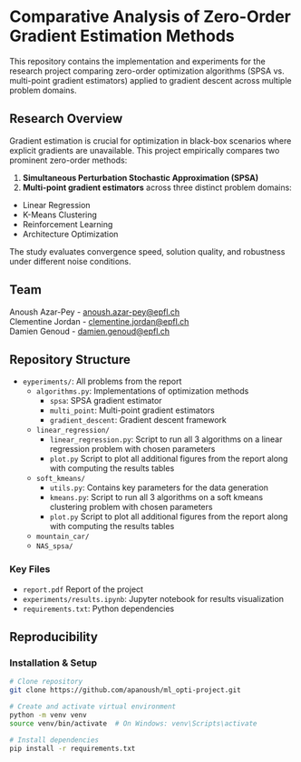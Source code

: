 # Comparative Analysis of Zero-Order Gradient Estimation Methods

This repository contains the implementation and experiments for the research project comparing zero-order optimization algorithms (SPSA vs. multi-point gradient estimators) applied to gradient descent across multiple problem domains. 

## Research Overview
Gradient estimation is crucial for optimization in black-box scenarios where explicit gradients are unavailable. This project empirically compares two prominent zero-order methods:
1. **Simultaneous Perturbation Stochastic Approximation (SPSA)**
2. **Multi-point gradient estimators**
across three distinct problem domains:
- Linear Regression
- K-Means Clustering
- Reinforcement Learning
- Architecture Optimization

The study evaluates convergence speed, solution quality, and robustness under different noise conditions.

## Team
Anoush Azar-Pey - anoush.azar-pey@epfl.ch  
Clementine Jordan - clementine.jordan@epfl.ch  
Damien Genoud - damien.genoud@epfl.ch

## Repository Structure

- `eyperiments/`: All problems from the report
  - `algorithms.py`: Implementations of optimization methods
    - `spsa`: SPSA gradient estimator
    - `multi_point`: Multi-point gradient estimators
    - `gradient_descent`: Gradient descent framework
  - `linear_regression/`
    - `linear_regression.py`: Script to run all 3 algorithms on a linear regression problem with chosen parameters
    - `plot.py` Script to plot all additional figures from the report along with computing the results tables
  - `soft_kmeans/`
    - `utils.py`: Contains key parameters for the data generation
    - `kmeans.py`: Script to run all 3 algorithms on a soft kmeans clustering problem with chosen parameters
    - `plot.py` Script to plot all additional figures from the report along with computing the results tables
  - `mountain_car/`
  - `NAS_spsa/`

### Key Files
- `report.pdf` Report of the project
- `experiments/results.ipynb`: Jupyter notebook for results visualization
- `requirements.txt`: Python dependencies

## Reproducibility

### Installation & Setup
```bash
# Clone repository
git clone https://github.com/apanoush/ml_opti-project.git

# Create and activate virtual environment
python -m venv venv
source venv/bin/activate  # On Windows: venv\Scripts\activate

# Install dependencies
pip install -r requirements.txt
```